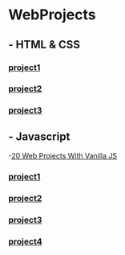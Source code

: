 # WebProjects
<!-- web projects -->

## - HTML & CSS

### [project1](https://saadmu7ammad.github.io/template1_ElzeroWebSchool/#portfolio)
<!-- [Repo](https://github.com/SaadMu7ammad/template1_ElzeroWebSchool)<br> -->
<!-- [website] -->


### [project2](https://saadmu7ammad.github.io/template2_ElzeroWebSchool/)
<!-- [Repo](https://github.com/SaadMu7ammad/template2_ElzeroWebSchool)<br> -->
<!-- ###[website] -->


### [project3](https://saadmu7ammad.github.io/project3-appie/)
<!-- [repo](https://github.com/SaadMu7ammad/project3-appie)<br> -->
<!-- ###[website] -->


## - Javascript
-[20 Web Projects With Vanilla JS](https://github.com/SaadMu7ammad/20Projects_js)

### [project1](https://saadmu7ammad.github.io/exchange_rate/)

<!-- ### [project2](https://saadmu7ammad.github.io/quran_search/) -->

### [project2](https://saadmu7ammad.github.io/memory_cards_game/)

### [project3](https://saadmu7ammad.github.io/quran_player/)

<!--### [project5](https://saadmu7ammad.github.io/hangman_game/) -->

### [project4](https://saadmu7ammad.github.io/sortableList/)

